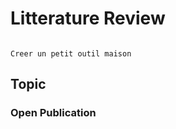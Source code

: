 # Litterature Review

```{note}

Creer un petit outil maison

```

## Topic

### Open Publication

[]()

